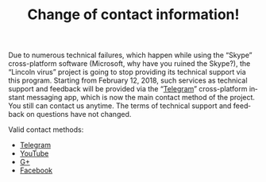 ﻿---
layout: post

title: Change of contact information!
meta: Telegram
cover_img: 2018.02.12/Telegram.png
cover_fit: contain

category: news

og: img/og_Telegram.png

lang: en
ref: lincoln_virus_news_6
---

Due to numerous technical failures, which happen while using the “Skype” cross-platform software (Microsoft, why have you ruined the Skype?), the “Lincoln virus” project is going to stop providing its technical support via this program. 
Starting from February 12, 2018, such services as technical support and feedback will be provided via the “<a href="https://t.me/chutkoy" target="_blank">Telegram</a>” cross-platform instant messaging app, which is now the main contact method of the project.
You still can contact us anytime. 
The terms of technical support and feedback on questions have not changed. 

Valid contact methods:
- <a href="https://t.me/chutkoy" target="_blank">Telegram</a>
- <a href="https://www.youtube.com/channel/UCiAxh-kQbW00em5SX1I5n6Q" target="_blank">YouTube</a>
- <a href="https://plus.google.com/+%D0%95%D0%B2%D0%B3%D0%B5%D0%BD%D0%B8%D0%B9%D0%A0%D1%83%D1%81%D1%81%D0%BA%D0%B8%D0%B9%D0%A7%D1%83%D1%82%D0%BA%D0%BE%D0%B989" target="_blank">G+</a>
- <a href="https://www.facebook.com/lincolnvirus" target="_blank">Facebook</a>

